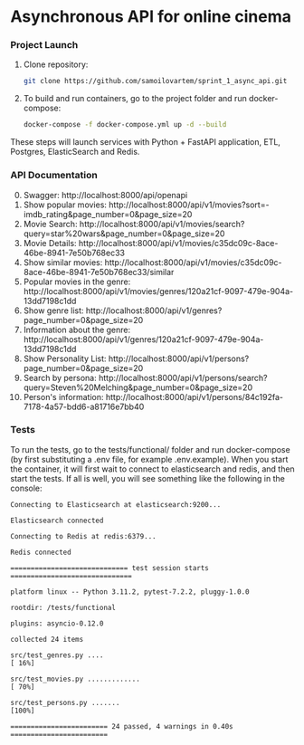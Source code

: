 # Asynchronous API for online cinema

### Project Launch

1. Clone repository:

    ```sh
    git clone https://github.com/samoilovartem/sprint_1_async_api.git
    ```

2. To build and run containers, go to the project folder and run docker-compose:

    ```sh
    docker-compose -f docker-compose.yml up -d --build
    ```
These steps will launch services with Python + FastAPI application, ETL, Postgres, ElasticSearch and Redis.


### API Documentation

0. Swagger: http://localhost:8000/api/openapi
1. Show popular movies: http://localhost:8000/api/v1/movies?sort=-imdb_rating&page_number=0&page_size=20
2. Movie Search: http://localhost:8000/api/v1/movies/search?query=star%20wars&page_number=0&page_size=20
3. Movie Details: http://localhost:8000/api/v1/movies/c35dc09c-8ace-46be-8941-7e50b768ec33
4. Show similar movies: http://localhost:8000/api/v1/movies/c35dc09c-8ace-46be-8941-7e50b768ec33/similar
5. Popular movies in the genre: http://localhost:8000/api/v1/movies/genres/120a21cf-9097-479e-904a-13dd7198c1dd
6. Show genre list: http://localhost:8000/api/v1/genres?page_number=0&page_size=20
7. Information about the genre: http://localhost:8000/api/v1/genres/120a21cf-9097-479e-904a-13dd7198c1dd
8. Show Personality List: http://localhost:8000/api/v1/persons?page_number=0&page_size=20
9. Search by persona: http://localhost:8000/api/v1/persons/search?query=Steven%20Melching&page_number=0&page_size=20
10. Person's information: http://localhost:8000/api/v1/persons/84c192fa-7178-4a57-bdd6-a81716e7bb40


### Tests

To run the tests, go to the tests/functional/ folder and run docker-compose (by first substituting a .env file, for example .env.example).
When you start the container, it will first wait to connect to elasticsearch and redis, and then start the tests.
If all is well, you will see something like the following in the console:

`Connecting to Elasticsearch at elasticsearch:9200...`

`Elasticsearch connected`

`Connecting to Redis at redis:6379...`

`Redis connected`

`============================= test session starts ==============================`

`platform linux -- Python 3.11.2, pytest-7.2.2, pluggy-1.0.0`

`rootdir: /tests/functional`

`plugins: asyncio-0.12.0`

`collected 24 items`

`src/test_genres.py ....                                                  [ 16%]`

`src/test_movies.py .............                                         [ 70%]`

`src/test_persons.py .......                                              [100%]`

`======================== 24 passed, 4 warnings in 0.40s ========================`
